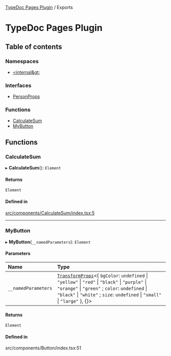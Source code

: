 [TypeDoc Pages Plugin](README.md) / Exports

# TypeDoc Pages Plugin

## Table of contents

### Namespaces

- [&lt;internal\&gt;](modules/internal_.md)

### Interfaces

- [PersonProps](interfaces/PersonProps.md)

### Functions

- [CalculateSum](modules.md#calculatesum)
- [MyButton](modules.md#mybutton)

## Functions

### CalculateSum

▸ **CalculateSum**(): `Element`

#### Returns

`Element`

#### Defined in

[src/components/CalculateSum/index.tsx:5](https://github.com/renancorreadev/skydioTemplate/blob/425de72/src/components/CalculateSum/index.tsx#L5)

---

### MyButton

▸ **MyButton**(`__namedParameters`): `Element`

#### Parameters

| Name                | Type                                                                                                                                                                                                                                                                     |
| :------------------ | :----------------------------------------------------------------------------------------------------------------------------------------------------------------------------------------------------------------------------------------------------------------------- |
| `__namedParameters` | [`TransformProps`](modules/internal_.md#transformprops)<{ `bgColor`: `undefined` \| `"yellow"` \| `"red"` \| `"black"` \| `"purple"` \| `"orange"` \| `"green"` ; `color`: `undefined` \| `"black"` \| `"white"` ; `size`: `undefined` \| `"small"` \| `"large"` }, {}\> |

#### Returns

`Element`

#### Defined in

src/components/Button/index.tsx:51

